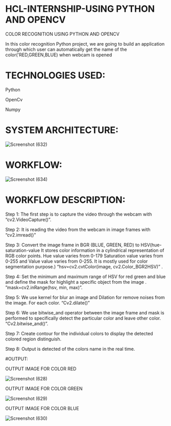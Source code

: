 # HCL-INTERNSHIP-USING PYTHON AND OPENCV
COLOR RECOGNITION USING PYTHON AND OPENCV

In this color recognition Python project, we are going to build an application through which user can automatically get the name of the color('RED,GREEN,BLUE) when webcam is opened

# TECHNOLOGIES USED:

Python

OpenCv

Numpy

# SYSTEM ARCHITECTURE:

![Screenshot (632)](https://user-images.githubusercontent.com/109220331/200894302-e5c0b529-48d5-4fd3-813f-378a877a355a.png)

# WORKFLOW:

![Screenshot (634)](https://user-images.githubusercontent.com/109220331/200894877-6b387dc0-c1bd-419b-9e18-775eca4595b6.png)

# WORKFLOW DESCRIPTION:

Step 1: The first step is to capture the video through the webcam with “cv2.VideoCapture()”. 

Step 2: It is reading the video from the webcam in image frames with “cv2.imread()”

Step 3: Convert the image frame in BGR (BLUE, GREEN, RED) to HSV(hue-saturation-value It stores color information in a cylindrical representation of RGB color points. Hue value varies from 0-179 Saturation value varies from 0-255 and Value value varies from 0-255. It is mostly used for color segmentation purpose.) “hsv=cv2.cvtColor(image, cv2.Color_BGR2HSV)” . 

Step 4: Set the minimum and maximum range of HSV for red green and blue and define the mask for highlight a specific object from the image . 
”mask=cv2.inRange(hsv, min, max)”. 

Step 5: We use kernel for blur an image and Dilation for remove noises from the image. For each color. 
“Cv2.dilate()” 

Step 6: We use bitwise_and operator between the image frame and mask is performed to specifically detect the particular color and leave other color. “Cv2.bitwise_and()”. 

Step 7: Create contour for the individual colors to display the detected colored region distinguish. 

Step 8: Output is detected of the colors name in the real time.

#OUTPUT:

OUTPUT IMAGE FOR COLOR RED

![Screenshot (628)](https://user-images.githubusercontent.com/109220331/200895382-8a6fcf4c-c1e6-4f7d-9041-7e6ac6d5ac3d.png)

OUTPUT IMAGE FOR COLOR GREEN

![Screenshot (629)](https://user-images.githubusercontent.com/109220331/200895450-337f3404-fa10-4595-bd35-553d887e5731.png)


OUTPUT IMAGE FOR COLOR BLUE

![Screenshot (630)](https://user-images.githubusercontent.com/109220331/200895529-dfb17967-8139-43c3-9230-52df7731bcc0.png)
